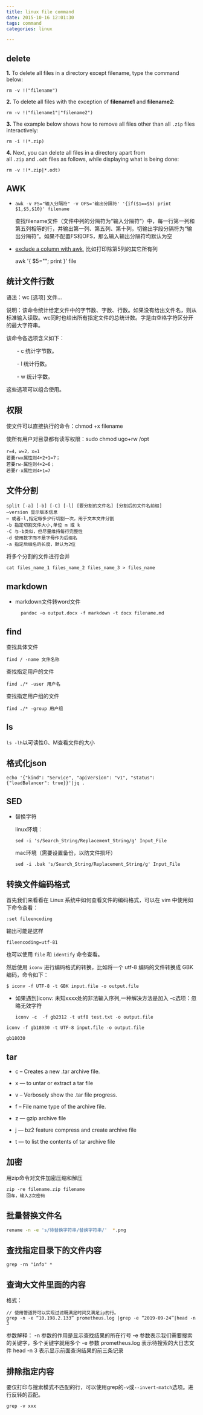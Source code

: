 ```yaml
---
title: linux file command
date: 2015-10-16 12:01:30
tags: command
categories: linux

---
```


## delete

**1.** To delete all files in a directory except filename, type the command below:

```shell
rm -v !("filename")
```

**2.** To delete all files with the exception of **filename1** and **filename2**:

```shell
rm -v !("filename1"|"filename2") 
```

**3.** The example below shows how to remove all files other than all `.zip` files interactively:

```shell
rm -i !(*.zip)
```

**4.** Next, you can delete all files in a directory apart from all `.zip` and `.odt` files as follows, while displaying what is being done:

```shell
rm -v !(*.zip|*.odt)
```

## AWK

- `awk -v FS="输入分隔符" -v OFS='输出分隔符' '{if($1==$5) print $1,$5,$10}' filename`
  
  查找filename文件（文件中列的分隔符为“输入分隔符”）中，每一行第一列和第五列相等的行，并输出第一列、第五列、第十列，切输出字段分隔符为“输出分隔符”。如果不配置FS和OFS，那么输入输出分隔符均默认为空

- [exclude a column with awk](https://www.commandlinefu.com/commands/view/6872/exclude-a-column-with-awk), 比如打印除第5列的其它所有列
  
  awk '{ $5=""; print }' file

## 统计文件行数

语法：wc [选项] 文件…

说明：该命令统计给定文件中的字节数、字数、行数。如果没有给出文件名，则从标准输入读取。wc同时也给出所有指定文件的总统计数。字是由空格字符区分开的最大字符串。

该命令各选项含义如下：

　　- c 统计字节数。

　　- l 统计行数。

　　- w 统计字数。

这些选项可以组合使用。

## 权限

使文件可以直接执行的命令：chmod +x filename

使所有用户对目录都有读写权限：sudo chmod ugo+rw /opt

```
r=4，w=2，x=1
若要rwx属性则4+2+1=7；
若要rw-属性则4+2=6；
若要r-x属性则4+1=7
```

## 文件分割

```shell
split [-a] [-b] [-C] [-l] [要分割的文件名] [分割后的文件名前缀]
–version 显示版本信息
– 或者-l,指定每多少行切割一次，用于文本文件分割
-b 指定切割文件大小,单位 m 或 k
-C 与-b类似，但尽量维持每行完整性
-d 使用数字而不是字母作为后缀名
-a 指定后缀名的长度，默认为2位
```

将多个分割的文件进行合并

```shell
cat files_name_1 files_name_2 files_name_3 > files_name
```

## markdown

- markdown文件转word文件
  
  ```shell
    pandoc -o output.docx -f markdown -t docx filename.md
  ```

## find

查找具体文件    

```shell
find / -name 文件名称
```

查找指定用户的文件

```shell
find ./* -user 用户名
```

查找指定用户组的文件

```shell
find ./* -group 用户组
```



## ls

`ls -lh`以可读性G、M查看文件的大小

## 格式化json

```shell
echo '{"kind": "Service", "apiVersion": "v1", "status": {"loadBalancer": true}}'|jq .
```

## SED

- 替换字符
  
  linux环境：
  
  ```shell
  sed -i 's/Search_String/Replacement_String/g' Input_File
  ```
  
  mac环境（需要设置备份，以防文件损坏）
  
  ```shell
  sed -i .bak 's/Search_String/Replacement_String/g' Input_File
  ```

## 转换文件编码格式

首先我们来看看在 Linux 系统中如何查看文件的编码格式，可以在 vim 中使用如下命令查看：

```shell
:set fileencoding
```

输出可能是这样

```
fileencoding=utf-81
```

也可以使用 `file` 和 `identify` 命令查看。

然后使用 `iconv` 进行编码格式的转换，比如将一个 utf-8 编码的文件转换成 GBK 编码，命令如下：

```shell
$ iconv -f UTF-8 -t GBK input.file -o output.file
```

- 如果遇到]iconv: 未知xxxx处的非法输入序列,一种解决方法是加入 -c选项：忽略无效字符
  
  ```shell
  iconv -c  -f gb2312 -t utf8 test.txt -o output.file
  ```

```
iconv -f gb18030 -t UTF-8 input.file -o output.file

gb18030
```

## tar

- c – Creates a new .tar archive file.

- x — to untar or extract a tar file

- v – Verbosely show the .tar file progress.

- f – File name type of the archive file.

- z — gzip archive file

- j —  bz2 feature compress and create archive file

- t — to list the contents of tar archive file

## 加密

用zip命令对文件加密压缩和解压

```shell
zip -re filename.zip filename 
回车，输入2次密码
```

## 批量替换文件名

```bash
rename -n -e 's/待替换字符串/替换字符串/'  *.png
```

## 查找指定目录下的文件内容

```shell
grep -rn "info" *
```

## 查询大文件里面的内容

格式：

```shell
// 使用管道符可以实现过滤既满足时间又满足ip的行。
grep -n -e “10.198.2.133” prometheus.log |grep -e “2019-09-24”|head -n 3
```

参数解释：
-n 参数的作用是显示查找结果的所在行号
-e 参数表示我们需要搜索的关键字，多个关键字就用多个 -e 参数
prometheus.log 表示待搜索的大日志文件
head -n 3 表示显示前面查询结果的前三条记录

## 排除指定内容

要仅打印与搜索模式不匹配的行，可以使用grep的`-v`或`--invert-match`选项。进行反转的匹配。

```shell
grep -v xxx
```

